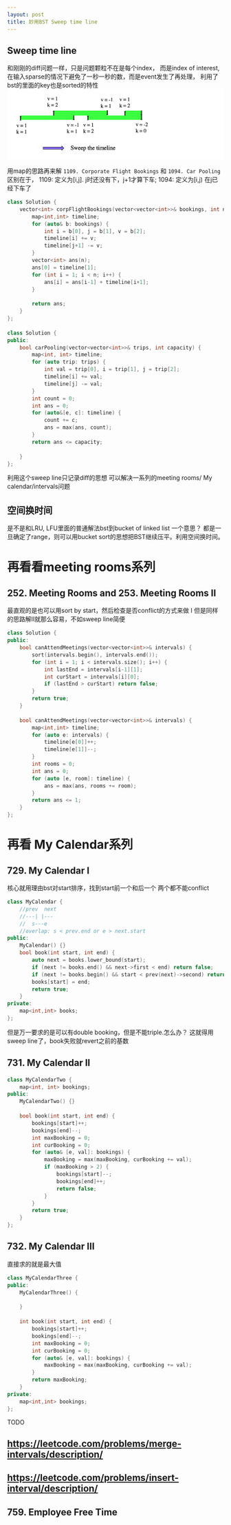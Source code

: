 ```yaml
---
layout: post
title: 妙用BST Sweep time line
---
```


## Sweep time line
和刚刚的diff问题一样，只是问题颗粒不在是每个index， 而是index of interest, 在输入sparse的情况下避免了一秒一秒的数，而是event发生了再处理， 利用了bst的里面的key也是sorted的特性
![Tux, the Linux mascot](../images/sweep_timeline.png)


用map的思路再来解 `1109. Corporate Flight Bookings` 和 `1094. Car Pooling` 区别在于， 1109: 定义为[i,j]. j时还没有下，j+1才算下车; 1094: 定义为[i,j) 在j已经下车了

```cpp
class Solution {
    vector<int> corpFlightBookings(vector<vector<int>>& bookings, int n) {
        map<int,int> timeline;
        for (auto& b: bookings) {
            int i = b[0], j = b[1], v = b[2];
            timeline[i] += v;
            timeline[j+1] -= v;
        }
        vector<int> ans(n);
        ans[0] = timeline[1];
        for (int i = 1; i < n; i++) {
            ans[i] = ans[i-1] + timeline[i+1];
        }
            
        return ans;
    }
};

class Solution {
public:
    bool carPooling(vector<vector<int>>& trips, int capacity) {
        map<int, int> timeline;
        for (auto trip: trips) {
            int val = trip[0], i = trip[1], j = trip[2];
            timeline[i] += val;
            timeline[j] -= val;
        }
        int count = 0;
        int ans = 0;
        for (auto&[e, c]: timeline) {
            count += c;
            ans = max(ans, count);
        }
        return ans <= capacity;
        
    }
};
```
利用这个sweep line只记录diff的思想 可以解决一系列的meeting rooms/ My calendar/intervals问题
## 空间换时间
是不是和LRU, LFU里面的普通解法bst到bucket of linked list 一个意思？ 都是一旦确定了range，则可以用bucket sort的思想把BST继续压平。利用空间换时间。

# 再看看meeting rooms系列
## 252. Meeting Rooms and 253. Meeting Rooms II
最直观的是也可以用sort by start，然后检查是否conflict的方式来做 I 但是同样的思路解II就那么容易，不如sweep line简便

```cpp
class Solution {
public:
    bool canAttendMeetings(vector<vector<int>>& intervals) {
        sort(intervals.begin(), intervals.end());
        for (int i = 1; i < intervals.size(); i++) {
            int lastEnd = intervals[i-1][1];
            int curStart = intervals[i][0];
            if (lastEnd > curStart) return false;
        }
        return true;
    }
    
    bool canAttendMeetings(vector<vector<int>>& intervals) {
        map<int,int> timeline;
        for (auto e: intervals) {
            timeline[e[0]]++;
            timeline[e[1]]--;
        }
        int rooms = 0;
        int ans = 0;
        for (auto [e, room]: timeline) {
            ans = max(ans, rooms += room);
        }
        return ans <= 1;
    }
};
```

# 再看 My Calendar系列
## 729. My Calendar I
核心就用理由bst对start排序，找到start前一个和后一个
两个都不能conflict

```cpp
class MyCalendar {
    //prev  next
    //---| |---
    //  s---e
    //overlap: s < prev.end or e > next.start
public:
    MyCalendar() {}
    bool book(int start, int end) {
        auto next = books.lower_bound(start);
        if (next != books.end() && next->first < end) return false;
        if (next != books.begin() && start < prev(next)->second) return false;
        books[start] = end; 
        return true;
    }
private:
    map<int,int> books;
};
```

但是万一要求的是可以有double booking，但是不能triple.怎么办？
这就得用sweep line了，book失败就revert之前的基数
## 731. My Calendar II
```cpp
class MyCalendarTwo {
    map<int, int> bookings;
public:
    MyCalendarTwo() {}
    
    bool book(int start, int end) {
        bookings[start]++;
        bookings[end]--;
        int maxBooking = 0;
        int curBooking = 0;
        for (auto& [e, val]: bookings) {
            maxBooking = max(maxBooking, curBooking += val);
            if (maxBooking > 2) {
                bookings[start]--;
                bookings[end]++;
                return false;
            }
        }
        return true;
    }
};
```

## 732. My Calendar III
直接求的就是最大值
```cpp
class MyCalendarThree {
public:
    MyCalendarThree() {
        
    }
    
    int book(int start, int end) {
        bookings[start]++;
        bookings[end]--;
        int maxBooking = 0;
        int curBooking = 0;
        for (auto& [e, val]: bookings) {
            maxBooking = max(maxBooking, curBooking += val);
        }
        return maxBooking;
    }
private:
    map<int,int> bookings;
};
```


TODO
## https://leetcode.com/problems/merge-intervals/description/

## https://leetcode.com/problems/insert-interval/description/

## 759. Employee Free Time

